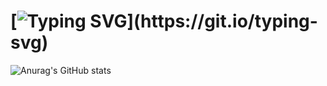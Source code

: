 [![Typing SVG](https://readme-typing-svg.herokuapp.com?width=422&height=79&lines=%F0%9F%91%8B+Hi%2C+I'm+Ronit!)](https://git.io/typing-svg)
 ============= 

![Anurag's GitHub stats](https://github-readme-stats.vercel.app/api?username=ron-it&show_icons=true&theme=onedark&count_private=true)


<!--
**Ron-it/ron-it** is a ✨ _special_ ✨ repository because its `README.md` (this file) appears on your GitHub profile.

Here are some ideas to get you started:

- 🔭 I’m currently working on ...
- 🌱 I’m currently learning ...
- 👯 I’m looking to collaborate on ...
- 🤔 I’m looking for help with ...
- 💬 Ask me about ...
- 📫 How to reach me: ...
- 😄 Pronouns: ...
- ⚡ Fun fact: ...
-->
